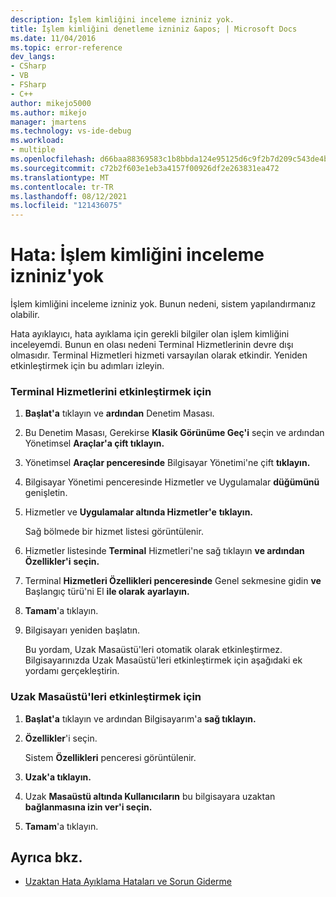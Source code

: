 ```yaml
---
description: İşlem kimliğini inceleme izniniz yok.
title: İşlem kimliğini denetleme izniniz &apos; | Microsoft Docs
ms.date: 11/04/2016
ms.topic: error-reference
dev_langs:
- CSharp
- VB
- FSharp
- C++
author: mikejo5000
ms.author: mikejo
manager: jmartens
ms.technology: vs-ide-debug
ms.workload:
- multiple
ms.openlocfilehash: d66baa88369583c1b8bbda124e95125d6c9f2b7d209c543de4b8254185be2718
ms.sourcegitcommit: c72b2f603e1eb3a4157f00926df2e263831ea472
ms.translationtype: MT
ms.contentlocale: tr-TR
ms.lasthandoff: 08/12/2021
ms.locfileid: "121436075"
---
```

# <a name="error-you-do-not-have-permission-to-inspect-the-process39s-identity"></a>Hata: İşlem kimliğini inceleme izniniz&#39;yok
İşlem kimliğini inceleme izniniz yok. Bunun nedeni, sistem yapılandırmanız olabilir.

 Hata ayıklayıcı, hata ayıklama için gerekli bilgiler olan işlem kimliğini inceleyemdi. Bunun en olası nedeni Terminal Hizmetlerinin devre dışı olmasıdır. Terminal Hizmetleri hizmeti varsayılan olarak etkindir. Yeniden etkinleştirmek için bu adımları izleyin.

### <a name="to-enable-terminal-services"></a>Terminal Hizmetlerini etkinleştirmek için

1. **Başlat'a** tıklayın ve **ardından** Denetim Masası.

2. Bu Denetim Masası, Gerekirse **Klasik Görünüme Geç'i** seçin ve ardından Yönetimsel **Araçlar'a çift tıklayın.**

3. Yönetimsel **Araçlar penceresinde** Bilgisayar Yönetimi'ne çift **tıklayın.**

4. Bilgisayar Yönetimi penceresinde Hizmetler ve Uygulamalar **düğümünü** genişletin.

5. Hizmetler ve **Uygulamalar altında Hizmetler'e** **tıklayın.**

     Sağ bölmede bir hizmet listesi görüntülenir.

6. Hizmetler listesinde **Terminal** Hizmetleri'ne sağ tıklayın **ve ardından Özellikler'i** **seçin.**

7. Terminal **Hizmetleri Özellikleri penceresinde** Genel sekmesine gidin **ve** Başlangıç türü'ni El **ile olarak** **ayarlayın.**

8. **Tamam**'a tıklayın.

9. Bilgisayarı yeniden başlatın.

     Bu yordam, Uzak Masaüstü'leri otomatik olarak etkinleştirmez. Bilgisayarınızda Uzak Masaüstü'leri etkinleştirmek için aşağıdaki ek yordamı gerçekleştirin.

### <a name="to-enable-remote-desktop"></a>Uzak Masaüstü'leri etkinleştirmek için

1. **Başlat'a** tıklayın ve ardından Bilgisayarım'a **sağ tıklayın.**

2. **Özellikler**'i seçin.

     Sistem **Özellikleri** penceresi görüntülenir.

3. **Uzak'a tıklayın.**

4. Uzak **Masaüstü altında Kullanıcıların** bu bilgisayara uzaktan **bağlanmasına izin ver'i seçin.**

5. **Tamam**'a tıklayın.

## <a name="see-also"></a>Ayrıca bkz.
- [Uzaktan Hata Ayıklama Hataları ve Sorun Giderme](../debugger/remote-debugging-errors-and-troubleshooting.md)
